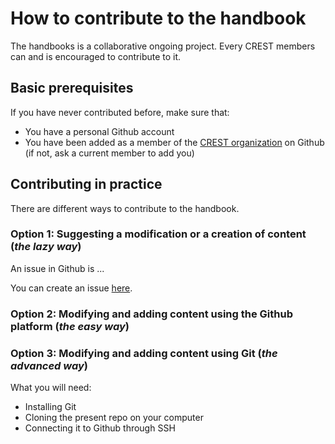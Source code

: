 # How to contribute to the handbook

The handbooks is a collaborative ongoing project. Every CREST members can and is encouraged to contribute to it.

## Basic prerequisites

If you have never contributed before, make sure that:
- You have a personal Github account
- You have been added as a member of the [CREST organization](https://github.com/crest-econ) on Github (if not, ask a current member to add you)

## Contributing in practice

There are different ways to contribute to the handbook. 

### Option 1: Suggesting a modification or a creation of content (*the lazy way*)

An issue in Github is ...

You can create an issue [here](https://github.com/crest-econ/crest-handbook/issues/new/choose).

### Option 2: Modifying and adding content using the Github platform (*the easy way*)

### Option 3: Modifying and adding content using Git (*the advanced way*)

What you will need:
- Installing Git
- Cloning the present repo on your computer
- Connecting it to Github through SSH

